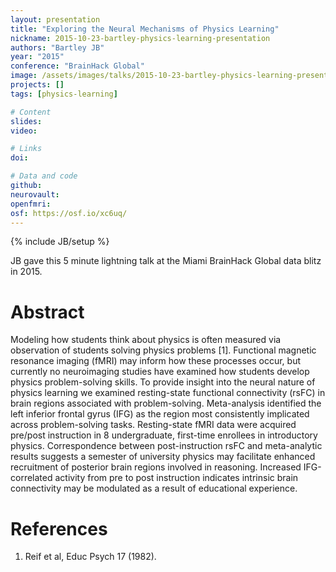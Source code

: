 ```yaml
---
layout: presentation
title: "Exploring the Neural Mechanisms of Physics Learning"
nickname: 2015-10-23-bartley-physics-learning-presentation
authors: "Bartley JB"
year: "2015"
conference: "BrainHack Global"
image: /assets/images/talks/2015-10-23-bartley-physics-learning-presentation.png
projects: []
tags: [physics-learning]

# Content
slides:
video:

# Links
doi:

# Data and code
github:
neurovault:
openfmri:
osf: https://osf.io/xc6uq/
---
```

{% include JB/setup %}

JB gave this 5 minute lightning talk at the Miami BrainHack Global data blitz in 2015.

# Abstract
Modeling how students think about physics is often measured via observation of students solving physics problems [1]. Functional magnetic resonance imaging (fMRI) may inform how these processes occur, but currently no neuroimaging studies have examined how students develop physics problem-solving skills. To provide insight into the neural nature of physics learning we examined resting-state functional connectivity (rsFC) in brain regions associated with problem-solving. Meta-analysis identified the left inferior frontal gyrus (IFG) as the region most consistently implicated across problem-solving tasks. Resting-state fMRI data were acquired pre/post instruction in 8 undergraduate, first-time enrollees in introductory physics. Correspondence between post-instruction rsFC and meta-analytic results suggests a semester of university physics may facilitate enhanced recruitment of posterior brain regions involved in reasoning. Increased IFG-correlated activity from pre to post instruction indicates intrinsic brain connectivity may be modulated as a result of educational experience.

# References
1. Reif et al, Educ Psych 17 (1982).
